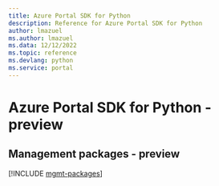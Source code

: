 ```yaml
---
title: Azure Portal SDK for Python
description: Reference for Azure Portal SDK for Python
author: lmazuel
ms.author: lmazuel
ms.data: 12/12/2022
ms.topic: reference
ms.devlang: python
ms.service: portal
---
```

# Azure Portal SDK for Python - preview

## Management packages - preview
[!INCLUDE [mgmt-packages](portal-mgmt-index.md)]